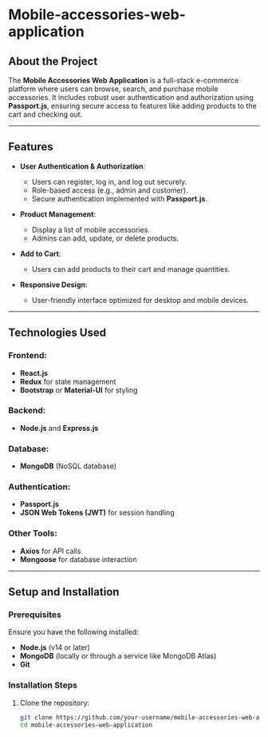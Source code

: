 # Mobile-accessories-web-application

## About the Project
The **Mobile Accessories Web Application** is a full-stack e-commerce platform where users can browse, search, and purchase mobile accessories. It includes robust user authentication and authorization using **Passport.js**, ensuring secure access to features like adding products to the cart and checking out.

---

## Features
- **User Authentication & Authorization**: 
  - Users can register, log in, and log out securely.
  - Role-based access (e.g., admin and customer).
  - Secure authentication implemented with **Passport.js**.

- **Product Management**:
  - Display a list of mobile accessories.
  - Admins can add, update, or delete products.

- **Add to Cart**:
  - Users can add products to their cart and manage quantities.

- **Responsive Design**:
  - User-friendly interface optimized for desktop and mobile devices.

---

## Technologies Used
### Frontend:
- **React.js**
- **Redux** for state management
- **Bootstrap** or **Material-UI** for styling

### Backend:
- **Node.js** and **Express.js**

### Database:
- **MongoDB** (NoSQL database)

### Authentication:
- **Passport.js**
- **JSON Web Tokens (JWT)** for session handling

### Other Tools:
- **Axios** for API calls
- **Mongoose** for database interaction

---

## Setup and Installation

### Prerequisites
Ensure you have the following installed:
- **Node.js** (v14 or later)
- **MongoDB** (locally or through a service like MongoDB Atlas)
- **Git**

### Installation Steps
1. Clone the repository:
   ```bash
   git clone https://github.com/your-username/mobile-accessories-web-application.git
   cd mobile-accessories-web-application
